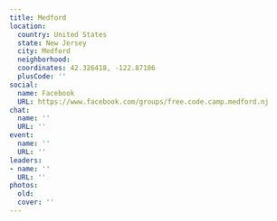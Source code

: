 ```yaml
---
title: Medford
location:
  country: United States
  state: New Jersey
  city: Medford
  neighborhood: 
  coordinates: 42.326418, -122.87186
  plusCode: ''
social:
  name: Facebook
  URL: https://www.facebook.com/groups/free.code.camp.medford.nj
chat:
  name: ''
  URL: ''
event:
  name: ''
  URL: ''
leaders:
- name: ''
  URL: ''
photos:
  old: 
  cover: ''
---
```

